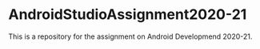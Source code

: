 # AndroidStudioAssignment2020-21
This is a repository for the assignment on Android Developmend 2020-21.
